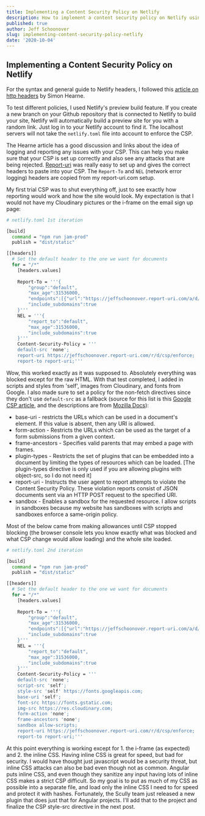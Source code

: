```yaml
---
title: Implementing a Content Security Policy on Netlify
description: How to implement a content security policy on Netlify using the Netlify.toml file
published: true
author: Jeff Schoonover
slug: implementing-content-security-policy-netlify
date: '2020-10-04'
---
```


## Implementing a Content Security Policy on Netlify

For the syntax and general guide to Netlify headers, I followed this [article on http headers](https://simonhearne.com/2019/http-headers-fast-and-secure/) by Simon Hearne.  

To test different policies, I used Netlify's preview build feature.  If you create a new branch on your Github repository that is connected to Netlify to build your site, Netlify will automatically build a preview site for you with a random link.  Just log in to your Netlify account to find it.  The localhost servers will not take the `netlify.toml` file into account to enforce the CSP.

The Hearne article has a good discussion and links about the idea of logging and reporting any issues with your CSP.  This can help you make sure that your CSP is set up correctly and also see any attacks that are being rejected.  [Report-uri](https://report-uri.com/) was really easy to set up and gives the correct headers to paste into your CSP.  The `Report-To` and `NEL` (network error logging) headers are copied from my report-uri.com setup.

My first trial CSP was to shut everything off, just to see exactly how reporting would work and how the site would look.  My expectation is that I would not have my Cloudinary pictures or the i-frame on the email sign up page:

```bash
# netlify.toml 1st iteration

[build]
  command = "npm run jam-prod"
  publish = "dist/static"

[[headers]]
  # Set the default header to the one we want for documents
  for = "/*"
    [headers.values]
    
    Report-To = '''{
        "group":"default",
        "max_age":31536000,
        "endpoints":[{"url":"https://jeffschoonover.report-uri.com/a/d/g"}],
        "include_subdomains":true
    }'''
    NEL = '''{
        "report_to":"default",
        "max_age":31536000,
        "include_subdomains":true
    }'''
    Content-Security-Policy = '''
    default-src 'none';
    report-uri https://jeffschoonover.report-uri.com/r/d/csp/enforce;
    report-to report-uri;'''
```

Wow, this worked exactly as it was supposed to.  Absolutely everything was blocked except for the raw HTML.  With that test completed, I added in scripts and styles from 'self', images from Cloudinary, and fonts from Google.  I also made sure to set a policy for the non-fetch directives since they don't use `default-src` as a fallback (source for this list is this [Google CSP article](https://developers.google.com/web/fundamentals/security/csp), and the descriptions are from [Mozilla Docs](https://developer.mozilla.org/en-US/docs/Web/HTTP/Headers/Content-Security-Policy)): 

- base-uri - restricts the URLs which can be used in a document's <base> element. If this value is absent, then any URI is allowed.
- form-action - Restricts the URLs which can be used as the target of a form submissions from a given context.
- frame-ancestors - Specifies valid parents that may embed a page with frames.
- plugin-types - Restricts the set of plugins that can be embedded into a document by limiting the types of resources which can be loaded.  [The plugin-types directive is only used if you are allowing plugins with object-src, so I do not need it]
- report-uri - Instructs the user agent to report attempts to violate the Content Security Policy. These violation reports consist of JSON documents sent via an HTTP POST request to the specified URI.
- sandbox - Enables a sandbox for the requested resource.  I allow scripts in sandboxes because my website has sandboxes with scripts and sandboxes enforce a same-origin policy.

Most of the below came from making allowances until CSP stopped blocking (the browser console lets you know exactly what was blocked and what CSP change would allow loading) and the whole site loaded.

```bash
# netlify.toml 2nd iteration

[build]
  command = "npm run jam-prod"
  publish = "dist/static"

[[headers]]
  # Set the default header to the one we want for documents
  for = "/*"
    [headers.values]
    
    Report-To = '''{
        "group":"default",
        "max_age":31536000,
        "endpoints":[{"url":"https://jeffschoonover.report-uri.com/a/d/g"}],
        "include_subdomains":true
    }'''
    NEL = '''{
        "report_to":"default",
        "max_age":31536000,
        "include_subdomains":true
    }'''
    Content-Security-Policy = '''
    default-src 'none';
    script-src 'self';
    style-src 'self' https://fonts.googleapis.com;
    base-uri 'self';
    font-src https://fonts.gstatic.com;
    img-src https://res.cloudinary.com;
    form-action 'none';
    frame-ancestors 'none';
    sandbox allow-scripts;
    report-uri https://jeffschoonover.report-uri.com/r/d/csp/enforce;
    report-to report-uri;'''
```

At this point everything is working except for 1. the i-frame (as expected) and 2. the inline CSS.  Having inline CSS is great for speed, but bad for security.  I would have thought just javascript would be a security threat, but inline CSS attacks can also be bad even though not as common.  Angular puts inline CSS, and even though they sanitize any input having lots of inline CSS makes a strict CSP difficult.  So my goal is to put as much of my CSS as possible into a separate file, and load only the inline CSS I need to for speed and protect it with hashes.  Fortunately, the Scully team just released a new plugin that does just that for Angular projects.  I'll add that to the project and finalize the CSP style-src directive in the next post.